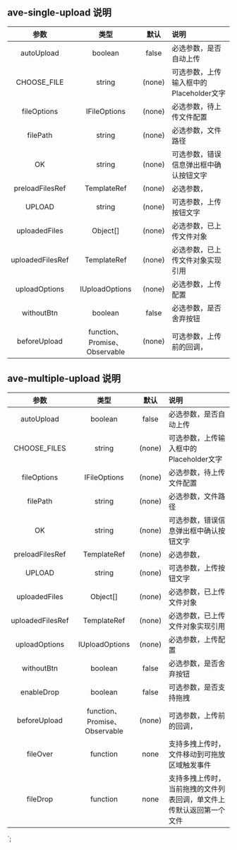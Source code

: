 ## ave-single-upload 说明 

| 参数             | 类型             | 默认   |   说明                 |
| :--------------: | :--------------: | :----: | :------------------------------------------|
| autoUpload       | boolean          | false  | 必选参数，是否自动上传 |
| CHOOSE_FILE      | string           | (none) | 可选参数，上传输入框中的Placeholder文字 |
| fileOptions      | IFileOptions     | (none) | 必选参数，待上传文件配置 |
| filePath         | string           | (none) | 必选参数，文件路径 |
| OK               | string           | (none) | 可选参数，错误信息弹出框中确认按钮文字 |
| preloadFilesRef  | TemplateRef<any> | (none) | 必选参数， |
| UPLOAD           | string           | (none) | 可选参数，上传按钮文字 |
| uploadedFiles    | Object[]         | (none) | 必选参数，已上传文件对象 |
| uploadedFilesRef | TemplateRef<any> | (none) | 必选参数，已上传文件对象实现引用 |
| uploadOptions    | IUploadOptions   | (none) | 必选参数，上传配置 |
| withoutBtn       | boolean          | false  | 必选参数，是否舍弃按钮 |
| beforeUpload     | function、Promise、Observable      | (none)      | 可选参数，上传前的回调， |


## ave-multiple-upload 说明 

| 参数             | 类型             | 默认   |   说明                 |
| :--------------: | :--------------: | :----: | :------------------------------------------|
| autoUpload       | boolean          | false  | 必选参数，是否自动上传 |
| CHOOSE_FILES     | string           | (none) | 可选参数，上传输入框中的Placeholder文字 |
| fileOptions      | IFileOptions     | (none) | 必选参数，待上传文件配置 |
| filePath         | string           | (none) | 必选参数，文件路径 |
| OK               | string           | (none) | 可选参数，错误信息弹出框中确认按钮文字 |
| preloadFilesRef  | TemplateRef<any> | (none) | 必选参数， |
| UPLOAD           | string           | (none) | 可选参数，上传按钮文字 |
| uploadedFiles    | Object[]         | (none) | 必选参数，已上传文件对象 |
| uploadedFilesRef | TemplateRef<any> | (none) | 必选参数，已上传文件对象实现引用 |
| uploadOptions    | IUploadOptions   | (none) | 必选参数，上传配置 |
| withoutBtn       | boolean          | false  | 必选参数，是否舍弃按钮 |
| enableDrop       | boolean          | false  | 可选参数，是否支持拖拽 |   
| beforeUpload     | function、Promise、Observable      | (none)      | 可选参数，上传前的回调， |
| fileOver         | function         | none   | 支持多拽上传时，文件移动到可拖放区域触发事件|
| fileDrop         | function         | none   |  支持多拽上传时，当前拖拽的文件列表回调，单文件上传默认返回第一个文件|
`;
